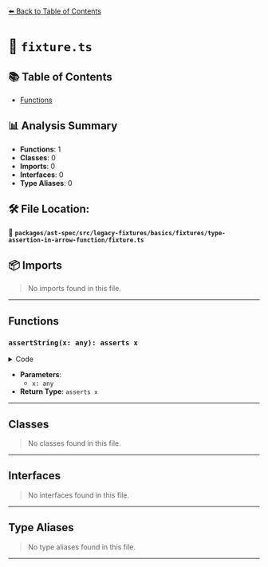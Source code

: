 [⬅️ Back to Table of Contents](../../../../../../../index.md)

# 📄 `fixture.ts`

## 📚 Table of Contents

- [Functions](#functions)

## 📊 Analysis Summary

- **Functions**: 1
- **Classes**: 0
- **Imports**: 0
- **Interfaces**: 0
- **Type Aliases**: 0

## 🛠️ File Location:
📂 **`packages/ast-spec/src/legacy-fixtures/basics/fixtures/type-assertion-in-arrow-function/fixture.ts`**

## 📦 Imports

> No imports found in this file.


---

## Functions

### `assertString(x: any): asserts x`

<details><summary>Code</summary>

```ts
(x: any): asserts x => {
  return;
}
```
</details>

- **Parameters**:
  - `x: any`
- **Return Type**: `asserts x`

---

## Classes

> No classes found in this file.


---

## Interfaces

> No interfaces found in this file.


---

## Type Aliases

> No type aliases found in this file.


---